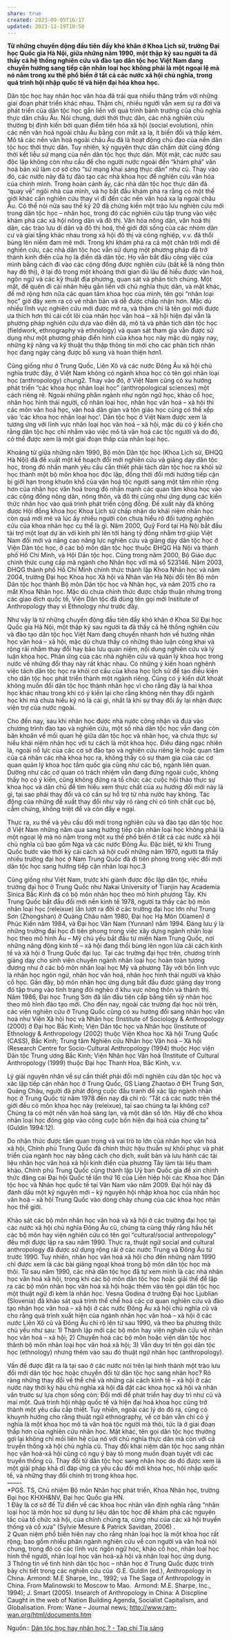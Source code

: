 ```yaml
---
share: true
created: 2023-09-05T16:17
updated: 2023-12-19T10:58
---
```


**Từ những chuyển động đầu tiên đầy khó khăn ở Khoa Lịch sử, trường Đại học Quốc gia Hà Nội, giữa những năm 1990, một thập kỷ sau người ta đã thấy cả hệ thống nghiên cứu và đào tạo dân tộc học Việt Nam đang chuyển hướng sang tiếp cận nhân loại học không phải là một ngoại lệ mà nó nằm trong xu thế phổ biến ở tất cả các nước xã hội chủ nghĩa, trong quá trình hội nhập quốc tế và hiện đại hóa khoa học.**

Dân tộc học hay nhân học văn hóa đã trải qua nhiều thăng trầm với những giai đoạn phát triển khác nhau. Thậm chí, nhiều người vẫn xem sự ra đời và phát triển của dân tộc học gắn liền với quá trình bành trướng của chủ nghĩa thực dân châu Âu. Nói chung, dưới thời thực dân, các nhà nghiên cứu thường bị định kiến bởi quan điểm tiến hóa xã hội (social evolution), nhìn các nền văn hoá ngoài châu Âu bằng con mắt xa lạ, ít biến đổi và thấp kém. Mô tả các nền văn hoá ngoài châu Âu đã là hoạt động chủ đạo của nền dân tộc học thời thực dân. Tuy nhiên, kỷ nguyên thực dân chấm dứt cũng đồng thời kết liễu sứ mạng của nền dân tộc học thực dân. Một mặt, các nước sau độc lập không còn nhu cầu để cho người nước ngoài đến “khám phá” văn hoá bản xứ làm cơ sở cho “sứ mạng khai sáng thực dân” như cũ. Thay vào đó, các nước này đã tự đào tạo các nhà khoa học để nghiên cứu văn hóa của chính mình. Trong hoàn cảnh ấy, các nhà dân tộc học thực dân đã “quay về” ngôi nhà của mình, và họ bắt đầu khám phá ra rằng có một thế giới khác cần nghiên cứu thay vì đi đến các nền văn hoá xa lạ ngoài châu Âu. Có thể nói nửa sau thế kỷ 20 đã chứng kiến một trào lưu nghiên cứu mới trong dân tộc học – nhân học, trong đó các nghiên cứu tập trung vào việc khám phá các xã hội nông dân và đô thị. Văn hóa nông dân, văn hoá thị dân, các trào lưu di dân và đô thị hoá, thế giới đời sống của các nhóm dân cư và giai tầng khác nhau trong xã hội đô thị và công nghiệp, v.v. đã thổi bùng lên niềm đam mê mới. Trong khi khám phá ra cả một chân trời mới để nghiên cứu, các nhà dân tộc học vẫn sử dụng một phương pháp đã trở thành kinh điển của họ là điền dã dân tộc. Họ vẫn bắt đầu công việc của mình bằng cách đi vào các cộng đồng được nghiên cứu (bất kể là nông thôn hay đô thị), ở lại đó trong một khoảng thời gian đủ lâu để hiểu được văn hoá, ngôn ngữ và các kỹ thuật địa phương, quan sát và phân tích chúng. Một mặt, để quên đi cái nhãn hiệu gắn liền với chủ nghĩa thực dân, và mặt khác, để mở rộng hơn nữa các quan tâm khoa học của mình, tên gọi “nhân loại học” giờ đây xem ra có vẻ nhân bản và dễ được chấp nhận hơn. Mặc dù nhiều lĩnh vực nghiên cứu mới được mở ra, và thậm chí là tên gọi mới được ưa thích hơn thì cái cốt lõi của nhân học văn hoá – xã hội hiện đại vẫn là phương pháp nghiên cứu dựa vào điền dã, mô tả và phân tích dân tộc học (fieldwork, ethnography và ethnology) và quan sát tham gia vẫn được sử dụng như một phương pháp điển hình của khoa học này mặc dù ngày nay, những kỹ năng và kỹ thuật thu thập thông tin mới cho các phân tích nhân học đang ngày càng được bổ xung và hoàn thiện hơn1.

Cũng giống như ở Trung Quốc, Liên Xô và các nước Đông Âu xã hội chủ nghĩa trước đây, ở Việt Nam không có ngành khoa học có tên gọi nhân loại học (anthropology) chung2. Thay vào đó, ở Việt Nam cũng có xu hướng phát triển “các khoa học nhân loại học” (anthropological sciences) một cách riêng rẽ. Ngoài những phân ngành như ngôn ngữ học, khảo cổ học, nhân học hình thái người, cổ nhân loại học, nhân học văn hoá – xã hội thì các môn văn hoá học, văn hoá dân gian và tôn giáo học cũng có thể xếp vào ‘các khoa học nhân loại học’. Dân tộc học ở Việt Nam được xem là tương ứng với lĩnh vực nhân loại học văn hoá – xã hội, mặc dù có ý kiến cho rằng dân tộc học chỉ nhằm vào việc mô tả văn hoá các tộc người và do đó, có thể được xem là một giai đoạn thấp của nhân loại học.

Khoảng từ giữa những năm 1990, Bộ môn Dân tộc học (Khoa Lịch sử, ĐHQG Hà Nội) đã đề xuất một kế hoạch đổi mới nghiên cứu và giảng dạy dân tộc học, trong đó nhấn mạnh yêu cầu cần thiết phải tách dân tộc học ra khỏi sử học thành một bộ môn khoa học độc lập, đồng thời đổi mới hướng tiếp cận bị giới hạn trong khuôn khổ của văn hoá tộc người sang một tầm nhìn rộng hơn của nhân học văn hoá trong đó nhấn mạnh các quan tâm khoa học vào các cộng đồng nông dân, nông thôn, và đô thị cũng như ứng dụng các kiến thức nhân học vào quá trình phát triển cộng đồng. Đề xuất này đã không được Hội đồng khoa học Khoa Lịch sử chấp nhận do khái niệm nhân học còn quá mới mẻ và lúc ấy nhiều người còn chưa hiểu rõ đối tượng nghiên cứu của khoa nhân học cụ thể là gì. Năm 2000, Quỹ Ford tại Hà Nội bắt đầu tài trợ một loạt dự án với kinh phí lên tới hàng tỷ đồng nhằm trợ giúp Việt Nam đổi mới và nâng cao năng lực nghiên cứu và giảng dạy dân tộc học ở Viện Dân tộc học, ở các bộ môn dân tộc học thuộc ĐHQG Hà Nội và thành phố Hồ Chí Minh, và Hội Dân tộc học. Cũng trong năm 2000, Bộ Giáo dục chính thức cung cấp mã ngành cho Nhân học với mã số 523146. Năm 2003, ĐHQG thành phố Hồ Chí Minh chính thức thành lập Khoa Nhân học và năm 2004, trường Đại học Khoa học Xã hội và Nhân văn Hà Nội đổi tên Bộ môn Dân tộc học thành Bộ môn Dân tộc học và Nhân học, và năm 2015 cho ra mắt Khoa Nhân học. Mặc dù chưa chính thức được chấp thuận nhưng trong các giao dịch quốc tế, Viện Dân tộc đã dùng tên gọi mới Institute of Anthropology thay vì Ethnology như trước đây.

Như vậy là từ những chuyển động đầu tiên đầy khó khăn ở Khoa Sử Đại học Quốc gia Hà Nội, một thập kỷ sau người ta đã thấy cả hệ thống nghiên cứu và đào tạo dân tộc học Việt Nam đang chuyển nhanh hơn về hướng nhân học văn hoá – xã hội, mặc dù chưa thấy có những thảo luận công khai và rộng rãi nhằm thay đổi hay bảo lưu quan niệm, nội dung nghiên cứu và lý luận khoa học. Phản ứng của các nhà nghiên cứu và quản lý khoa học trong nước về những đổi thay này rất khác nhau. Có những ý kiến hoan nghênh việc tách dân tộc học ra khỏi cơ cấu của khoa học lịch sử để tạo điều kiện cho dân tộc học phát triển thành một ngành riêng. Cũng có ý kiến dứt khoát không muốn đổi dân tộc học thành nhân học vì cho rằng đây là hai khoa học khác nhau trong khi có ý kiến lại cho rằng không nên thay đổi ngành học khi mà chưa hiểu kỹ nó là cái gì, nhất là khi sự thay đổi ấy lại nhận được viện trợ của nước ngoài.

Cho đến nay, sau khi nhân học được nhà nước công nhận và đưa vào chương trình đào tạo và nghiên cứu, một số nhà dân tộc học vẫn đang còn băn khoăn về mối quan hệ giữa dân tộc học và nhân học, và chưa thực sự hiểu khái niệm nhân học với tư cách là một khoa học. Điều đáng ngạc nhiên là, ngoài nỗ lực của các cơ sở đào tạo và nghiên cứu riêng lẻ hoặc quan tâm của cá nhân các nhà khoa học ra, không thấy có sự tham gia của các cơ quan quản lý khoa học tầm quốc gia cũng như các bộ, ngành liên quan. Dường như các cơ quan có trách nhiệm vẫn đang đứng ngoài cuộc, không thấy họ có ý kiến, cũng không đứng ra tổ chức các cuộc hội thảo thực sự khoa học và dân chủ để tìm hiểu xem thực chất của xu hướng đổi mới này là gì, tại sao phải thay đổi và có cần sự hỗ trợ từ nhà nước hay không. Tác động của những đề xuất thay đổi như vậy rõ ràng chỉ có tính chất cục bộ, cầm chừng, không triệt để và còn đầy e ngại.

Thực ra, xu thế và yêu cầu đổi mới trong nghiên cứu và đào tạo dân tộc học ở Việt Nam những năm qua sang hướng tiếp cận nhân loại học không phải là một ngoại lệ mà nó nằm trong một xu thế phổ biến ở tất cả các nước xã hội chủ nghĩa cũ bao gồm Nga và các nước Đông Âu. Đặc biệt, từ khi Trung Quốc bước vào thời kỳ cải cách xã hội cuối những năm 1970, người ta thấy nhiều trường đại học ở Nam Trung Quốc đã đi tiên phong trong việc đổi mới dân tộc học sang hướng tiếp cận nhân loại học.3

Cũng giống như Việt Nam, trước khi giành được độc lập dân tộc, nhiều trường đại học ở Trung Quốc như Nakai University of Tianjin hay Academia Sinica Bắc Kinh đã có bộ môn nhân học theo mô hình phương Tây. Khi Trung Quốc bắt đầu đổi mới nền kinh tế 1978, người ta thấy các bộ môn nhân loại học (releixue) lần lượt ra đời ở các trường đại học lớn như Trung Sơn (Zhongshan) ở Quảng Châu năm 1980, Đại học Hạ Môn (Xiamen) ở Phúc Kiến năm 1984, và Đại học Vân Nam (Yunnan) năm 1994. Đáng lưu ý là những trường đại học đi tiên phong trong việc xây dựng ngành nhân loại học theo mô hình Âu – Mỹ chủ yếu bắt đầu từ miền Nam Trung Quốc, nơi những năng động kinh tế – xã hội đang thổi bùng lên ngọn lửa cải cách kinh tế và xã hội ở Trung Quốc đại lục. Tại các trường đại học trên, chương trình giảng dạy cho sinh viên chuyên ngành nhân loại học hoàn toàn tương đương như ở các bộ môn nhân loại học Mỹ và phương Tây với bốn lĩnh vực là nhân học ngôn ngữ, nhân học văn hoá, nhân học hình thái người và khảo cổ học. Gần đây, bộ môn nhân học ứng dụng bắt đầu được giảng dạy trong đó tập trung vào tình trạng đói nghèo ở khu vực nông thôn và thành thị. Năm 1986, Đại học Trung Sơn đã lần đầu tiên cấp bằng tiến sỹ nhân học theo mô hình đào tạo mới. Cho đến nay, ngoài các trường đại học nói trên, các viện nghiên cứu ở Trung Quốc cũng có xu hướng đổi sang nhân học văn hoá như Viện Xã hội học và Nhân học (Institute of Sociology & Anthropology (2000) ở Đại học Bắc Kinh; Viện Dân tộc học và Nhân học (Institute of Ethnology & Anthropology (2002) thuộc Viện Khoa học Xã hội Trung Quốc (CASS), Bắc Kinh; Trung tâm Nghiên cứu Nhân học Văn hoá – Xã hội (Research Centre for Socio-Cultural Anthropology (1994) thuộc Học viện Dân tộc Trung ương Bắc Kinh; Viện Nhân học Văn hoá (Institute of Cultural Anthropology (1999) thuộc Đại học Thanh Hoa, Bắc Kinh, v.v.

Lý giải nguyên nhân về sự cần thiết phải đổi mới nghiên cứu dân tộc học và xác lập tiếp cận nhân học ở Trung Quốc, GS Liang Zhaotao ở ĐH Trung Sơn, Quảng Châu, người đã phát động cuộc đấu tranh để xác lập ngành nhân học ở Trung Quốc từ năm 1978 đến nay đã chỉ rõ: “Tất cả các nước trên thế giới đều có môn khoa học này (releixue), tại sao chúng ta lại không có? Chúng ta có một nền văn hoá sáng lạn, và một dân số lớn. Hãy để cho khoa nhân loại học đóng góp vào công cuộc bốn hiện đại hoá của chúng ta” (Guldin 1994:12).

Do nhận thức được tầm quan trọng và vai trò to lớn của nhân học văn hoá xã hội, Chính phủ Trung Quốc đã chính thức hậu thuẫn sự khôi phục và phát triển của ngành học này bằng cách cho dịch, xuất bản và lưu hành các tài liệu nhân học văn hoá xã hội kinh điển của phương Tây làm tài liệu tham khảo. Chính phủ Trung Quốc cũng thành lập Uỷ ban Quốc gia để xin chính thức đăng cai Đại hội Quốc tế lần thứ 16 của Liên hiệp hội các Khoa học Dân tộc học và Nhân học quốc tế tại Vân Nam vào năm 2009. Đại hội này đã đánh dấu một kỷ nguyên mới – kỷ nguyên hội nhập khoa học của nhân học văn hoá – xã hội Trung Quốc vào dòng chảy chung của các khoa học nhân học thế giới.

Khảo sát các bộ môn nhân học văn hoá và xã hội ở các trường đại học tại các nước xã hội chủ nghĩa Đông Âu cũ, chúng ta cũng thấy rằng hầu hết các bộ môn hay viện nghiên cứu có tên gọi “cultural/social anthropology” đều mới được lập ra sau năm 1990. Thực ra, thuật ngữ social and cultural anthropology đã được sử dụng rộng rãi ở các nước Trung và Đông Âu từ trước 1990. Tuy nhiên, nhân học văn hoá xã hội cho đến những năm 1990 chỉ được xem là các bài giảng ngoại khoá trong bộ môn dân tộc học mà thôi. Từ sau năm 1990, các nhà dân tộc học đã tự xem mình là các nhà nhân học văn hoá xã hội, trong khi các bộ môn dân tộc học hoặc giải thể để lập ra các bộ môn nhân học văn hoá xã hội hoặc thêm vào tên gọi dân tộc học một thuật ngữ đi kèm là nhân học. Vesna Godina ở trường Đại học Ljublian (Slovenia) đã khảo sát quá trình thể chế hoá các cơ quan nghiên cứu và đào tạo nhân học văn hoá – xã hội ở các nước Đông Âu xã hội chủ nghĩa cũ và cho rằng quá trình xuất hiện của ngành nhân học văn hoá – xã hội ở các nước Liên Xô cũ và Đông Âu chỉ rộ lên từ sau 1990, và theo ba phương thức chủ yếu như sau: 1) Thành lập mới các bộ môn hay viện nghiên cứu về nhân học văn hoá – xã hội; 2) Chuyển hoá các bộ môn hoặc viện dân tộc học thành bộ môn nhân loại học văn hoá xã hội; 3) Vẫn duy trì tên gọi dân tộc học (ethnology) nhưng thêm vào sau đó thuật ngữ nhân học (anthropology).

Vấn đề được đặt ra là tại sao ở các nước nói trên lại hình thành một trào lưu đổi mới dân tộc học hoặc chuyển đổi từ dân tộc học sang nhân học? Rõ ràng những thay đổi về thể chế và những cải cách kinh tế – xã hội ở các nước này thời kỳ hậu chủ nghĩa xã hội đã đặt các khoa học xã hội và nhân văn trước sự lựa chọn sống còn: Đổi mới để phát triển hay duy trì như cũ và mai một. Quá trình hội nhập quốc tế và hiện đại hoá khoa học cũng trở thành một yêu cầu cấp thiết. Tuy nhiên, ngoài các lý do đó ra, cũng có khuynh hướng cho rằng thuật ngữ ethnography, về cơ bản vẫn chỉ có ý nghĩa là một khoa học mô tả văn hoá tộc người mà thôi, tức là ở giai đoạn thấp hơn của nghiên cứu nhân học. Mặt khác, tên gọi dân tộc học thường gợi lại không chỉ mối liên hệ của nó với chủ nghĩa thực dân mà còn với cả truyền thống xã hội chủ nghĩa cũ. Thay đổi khái niệm dân tộc học sang nhân học văn hoá-xã hội cũng có ngụ ý bày tỏ mong muốn đoạn tuyệt với các truyền thống cũ. Thay đổi từ dân tộc học sang nhân học do đó được xem là một giải pháp khả dĩ đáp ứng cả yêu cầu đổi mới khoa học, hội nhập quốc tế, và những thay đổi chính trị trong khoa học.  
——-  
*PGS. TS, Chủ nhiệm Bộ môn Nhân học phát triển, Khoa Nhân học, trường Đại học KHXH&NV, Đại học Quốc gia HN.  
1 Đây là cơ sở để Từ điển về các khoa học nhân văn định nghĩa rằng “nhân loại học là môn học sử dụng tư liệu dân tộc học để khám phá các nguyên tắc của tổ chức xã hội, của chính chúng ta, cũng như của các xã hội truyền thống và cổ xưa” (Sylvie Mesure & Patrick Savidan, 2006) .     
2 Quan niệm phổ biến hiện nay cho rằng nhân loại học là một khoa học rất rộng, bao gồm nhiều phân ngành nghiên cứu về con người và văn hoá nói chung, trong đó có các lĩnh vực ngôn ngữ học, khảo cổ học, nhân loại học hình thể người, nhân loại học văn hoá-xã hội và nhân loại học ứng dụng.  
3 Thông tin về tình hình dân tộc học – nhân học ở Trung Quốc được trình bày chi tiết trong các nghiên cứu của  G.E. Guldin (ed.), Anthropology in China. Armond: M.E Sharpe, Inc., 1992; và The Saga of Anthropology in China. From Malinowski to Moscow to Mao.  Armond: M.E. Sharpe, Inc., 1994); J. Smart (2005). Insearch of Anthropology in China: A Discpline Caught in the web of Nation Building Agenda, Socialist Capitalism, and Globalisation. From: Wane – Journal news; http://www.ram-wan.org/html/documents.htm

Nguồn:: [Dân tộc học hay nhân học ? - Tạp chí Tia sáng](https://tiasang.com.vn/khoa-hoc-cong-nghe/dan-toc-hoc-hay-nhan-hoc-9479/)